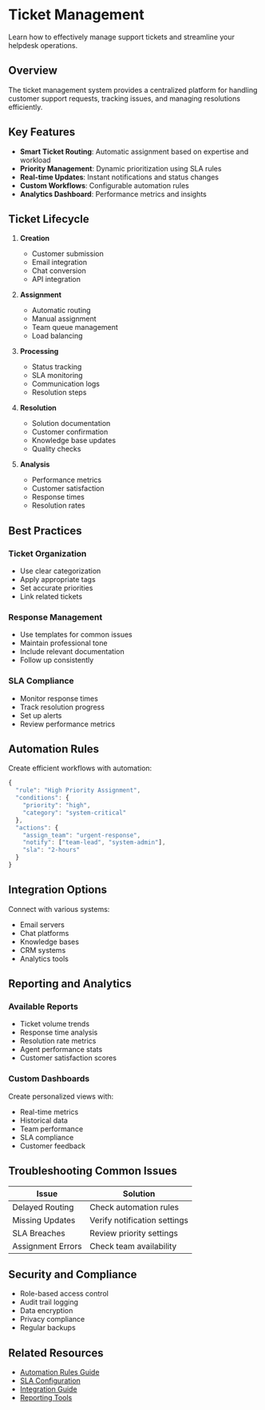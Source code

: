 # Ticket Management

Learn how to effectively manage support tickets and streamline your helpdesk operations.

## Overview

The ticket management system provides a centralized platform for handling customer support requests, tracking issues, and managing resolutions efficiently.

## Key Features

- **Smart Ticket Routing**: Automatic assignment based on expertise and workload
- **Priority Management**: Dynamic prioritization using SLA rules
- **Real-time Updates**: Instant notifications and status changes
- **Custom Workflows**: Configurable automation rules
- **Analytics Dashboard**: Performance metrics and insights

## Ticket Lifecycle

1. **Creation**
   - Customer submission
   - Email integration
   - Chat conversion
   - API integration

2. **Assignment**
   - Automatic routing
   - Manual assignment
   - Team queue management
   - Load balancing

3. **Processing**
   - Status tracking
   - SLA monitoring
   - Communication logs
   - Resolution steps

4. **Resolution**
   - Solution documentation
   - Customer confirmation
   - Knowledge base updates
   - Quality checks

5. **Analysis**
   - Performance metrics
   - Customer satisfaction
   - Response times
   - Resolution rates

## Best Practices

### Ticket Organization
- Use clear categorization
- Apply appropriate tags
- Set accurate priorities
- Link related tickets

### Response Management
- Use templates for common issues
- Maintain professional tone
- Include relevant documentation
- Follow up consistently

### SLA Compliance
- Monitor response times
- Track resolution progress
- Set up alerts
- Review performance metrics

## Automation Rules

Create efficient workflows with automation:

```javascript
{
  "rule": "High Priority Assignment",
  "conditions": {
    "priority": "high",
    "category": "system-critical"
  },
  "actions": {
    "assign_team": "urgent-response",
    "notify": ["team-lead", "system-admin"],
    "sla": "2-hours"
  }
}
```

## Integration Options

Connect with various systems:

- Email servers
- Chat platforms
- Knowledge bases
- CRM systems
- Analytics tools

## Reporting and Analytics

### Available Reports
- Ticket volume trends
- Response time analysis
- Resolution rate metrics
- Agent performance stats
- Customer satisfaction scores

### Custom Dashboards
Create personalized views with:
- Real-time metrics
- Historical data
- Team performance
- SLA compliance
- Customer feedback

## Troubleshooting Common Issues

| Issue | Solution |
|-------|----------|
| Delayed Routing | Check automation rules |
| Missing Updates | Verify notification settings |
| SLA Breaches | Review priority settings |
| Assignment Errors | Check team availability |

## Security and Compliance

- Role-based access control
- Audit trail logging
- Data encryption
- Privacy compliance
- Regular backups

## Related Resources

- [Automation Rules Guide](/docs/helpdesk/automation)
- [SLA Configuration](/docs/helpdesk/sla-setup)
- [Integration Guide](/docs/helpdesk/integrations)
- [Reporting Tools](/docs/helpdesk/reporting)
